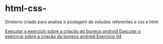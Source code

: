 # html-css-
 Diretorio criado para analise e postagem de estudos referentes a css e html

<a href="https://risterjuan.github.io/html-css-/exerciciosG/ex04/android-guanabara.html"> Executar o exercicio sobre a criação do boneco android </a><a href="https://risterjuan.github.io/html-css-/exerciciosG/ex04/android-guanabara.html"> Executar o exercicio sobre a criação do boneco android Exercicio 04 </a>